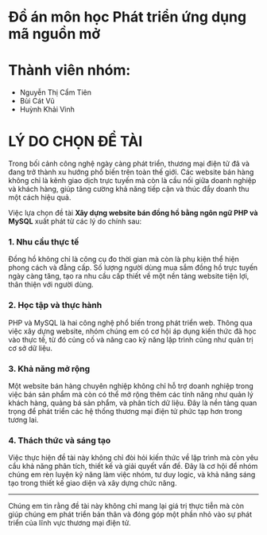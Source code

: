 # Đồ án môn học Phát triển ứng dụng mã nguồn mở
# Thành viên nhóm:
+ Nguyễn Thị Cẩm Tiên
+ Bùi Cát Vũ
+ Huỳnh Khải Vinh
# LÝ DO CHỌN ĐỀ TÀI

Trong bối cảnh công nghệ ngày càng phát triển, thương mại điện tử đã và đang trở thành xu hướng phổ biến trên toàn thế giới. Các website bán hàng không chỉ là kênh giao dịch trực tuyến mà còn là cầu nối giữa doanh nghiệp và khách hàng, giúp tăng cường khả năng tiếp cận và thúc đẩy doanh thu một cách hiệu quả.

Việc lựa chọn đề tài **Xây dựng website bán đồng hồ bằng ngôn ngữ PHP và MySQL** xuất phát từ các lý do chính sau:

### 1. Nhu cầu thực tế

Đồng hồ không chỉ là công cụ đo thời gian mà còn là phụ kiện thể hiện phong cách và đẳng cấp. Số lượng người dùng mua sắm đồng hồ trực tuyến ngày càng tăng, tạo ra nhu cầu cấp thiết về một nền tảng website tiện lợi, thân thiện với người dùng.

### 2. Học tập và thực hành

PHP và MySQL là hai công nghệ phổ biến trong phát triển web. Thông qua việc xây dựng website, nhóm chúng em có cơ hội áp dụng kiến thức đã học vào thực tế, từ đó củng cố và nâng cao kỹ năng lập trình cũng như quản trị cơ sở dữ liệu.

### 3. Khả năng mở rộng

Một website bán hàng chuyên nghiệp không chỉ hỗ trợ doanh nghiệp trong việc bán sản phẩm mà còn có thể mở rộng thêm các tính năng như quản lý khách hàng, quảng bá sản phẩm, và phân tích dữ liệu. Đây là nền tảng quan trọng để phát triển các hệ thống thương mại điện tử phức tạp hơn trong tương lai.

### 4. Thách thức và sáng tạo

Việc thực hiện đề tài này không chỉ đòi hỏi kiến thức về lập trình mà còn yêu cầu khả năng phân tích, thiết kế và giải quyết vấn đề. Đây là cơ hội để nhóm chúng em rèn luyện kỹ năng làm việc nhóm, tư duy logic, và khả năng sáng tạo trong thiết kế giao diện và xây dựng chức năng.

---

Chúng em tin rằng đề tài này không chỉ mang lại giá trị thực tiễn mà còn giúp chúng em phát triển bản thân và đóng góp một phần nhỏ vào sự phát triển của lĩnh vực thương mại điện tử.

